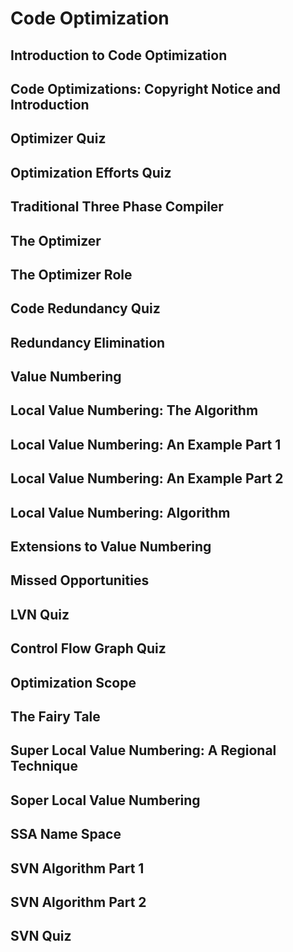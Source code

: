 # Code Optimization

## Introduction to Code Optimization
## Code Optimizations: Copyright Notice and Introduction
## Optimizer Quiz
## Optimization Efforts Quiz
## Traditional Three Phase Compiler
## The Optimizer
## The Optimizer Role
## Code Redundancy Quiz
## Redundancy Elimination
## Value Numbering
## Local Value Numbering: The Algorithm
## Local Value Numbering: An Example Part 1
## Local Value Numbering: An Example Part 2
## Local Value Numbering: Algorithm
## Extensions to Value Numbering
## Missed Opportunities
## LVN Quiz
## Control Flow Graph Quiz
## Optimization Scope
## The Fairy Tale
## Super Local Value Numbering: A Regional Technique
## Soper Local Value Numbering
## SSA Name Space
## SVN Algorithm Part 1
## SVN Algorithm Part 2
## SVN Quiz
